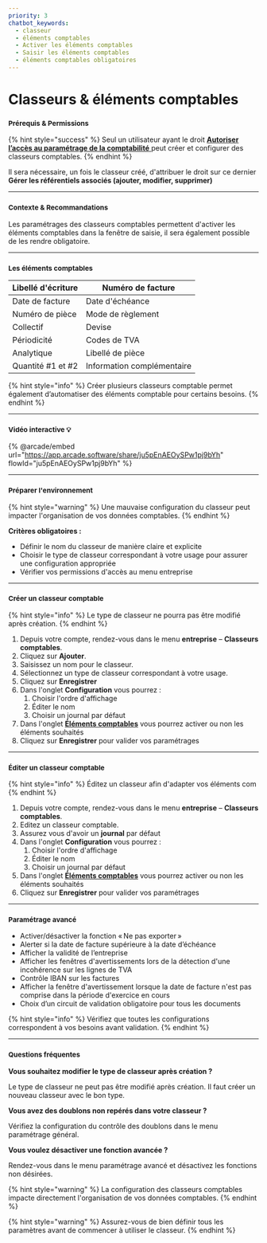 ```yaml
---
priority: 3
chatbot_keywords: 
  - classeur
  - éléments comptables
  - Activer les éléments comptables
  - Saisir les éléments comptables
  - éléments comptables obligatoires
---
```


# Classeurs & éléments comptables

### <sup>**Prérequis & Permissions**</sup>

{% hint style="success" %}
Seul un utilisateur ayant le droit [**Autoriser l’accès au paramétrage de la comptabilité** ](../administration/detail-des-droits.md)peut créer et configurer des classeurs comptables.
{% endhint %}

Il sera nécessaire, un fois le classeur créé, d'attribuer le droit sur ce dernier **Gérer les référentiels associés (ajouter, modifier, supprimer)**

***

### <sup>**Contexte & Recommandations**</sup>

Les paramétrages des classeurs comptables permettent d'activer les éléments comptables dans la fenêtre de saisie, il sera également possible de les rendre obligatoire.

***

### <sup>Les éléments comptables</sup>

| Libellé d'écriture | Numéro de facture          |
| ------------------ | -------------------------- |
| Date de facture    | Date d'échéance            |
| Numéro de pièce    | Mode de règlement          |
| Collectif          | Devise                     |
| Périodicité        | Codes de TVA               |
| Analytique         | Libellé de pièce           |
| Quantité #1 et #2  | Information complémentaire |

{% hint style="info" %}
Créer plusieurs classeurs comptable permet également d’automatiser des éléments comptable pour certains besoins.
{% endhint %}

***

### <sup>Vidéo interactive 💡</sup>

{% @arcade/embed url="https://app.arcade.software/share/ju5pEnAEOySPw1pj9bYh" flowId="ju5pEnAEOySPw1pj9bYh" %}

***

### <sup>**Préparer l'environnement**</sup>

{% hint style="warning" %}
Une mauvaise configuration du classeur peut impacter l'organisation de vos données comptables.
{% endhint %}

**Critères obligatoires :**

* Définir le nom du classeur de manière claire et explicite
* Choisir le type de classeur correspondant à votre usage pour assurer une configuration appropriée
* Vérifier vos permissions d'accès au menu entreprise

***

### <sup>**Créer un classeur comptable**</sup>

{% hint style="info" %}
Le type de classeur ne pourra pas être modifié après création.
{% endhint %}

1. Depuis votre compte, rendez-vous dans le menu **entreprise** – **Classeurs comptables**.
2. Cliquez sur **Ajouter**.
3. Saisissez un nom pour le classeur.
4. Sélectionnez un type de classeur correspondant à votre usage.
5. Cliquez sur **Enregistrer**
6. Dans l'onglet **Configuration** vous pourrez :
   1. Choisir l'ordre d'affichage
   2. Éditer le nom
   3. Choisir un journal par défaut
7. Dans  l'onglet [**Éléments comptables**](classeurs-comptables.md#les-elements-comptables) vous pourrez activer ou non les éléments souhaités
8. Cliquez sur **Enregistrer** pour valider vos paramétrages

***

### &#x20;<sup>**Éditer un classeur comptable**</sup>

{% hint style="info" %}
Éditez un classeur afin d'adapter vos éléments com
{% endhint %}

1. Depuis votre compte, rendez-vous dans le menu **entreprise** – **Classeurs comptables**.
2. Editez un classeur comptable.
3. Assurez vous d'avoir un **journal** par défaut
4. Dans l'onglet **Configuration** vous pourrez :
   1. Choisir l'ordre d'affichage
   2. Éditer le nom
   3. Choisir un journal par défaut
5. Dans  l'onglet [**Éléments comptables**](classeurs-comptables.md#les-elements-comptables) vous pourrez activer ou non les éléments souhaités
6. Cliquez sur **Enregistrer** pour valider vos paramétrages

***

### <sup>**Paramétrage avancé**</sup>

* Activer/désactiver la fonction « Ne pas exporter »
* Alerter si la date de facture supérieure à la date d’échéance
* Afficher la validité de l’entreprise
* Afficher les fenêtres d'avertissements lors de la détection d'une incohérence sur les lignes de TVA
* Contrôle IBAN sur les factures
* Afficher la fenêtre d'avertissement lorsque la date de facture n'est pas comprise dans la période d'exercice en cours
* Choix d’un circuit de validation obligatoire pour tous les documents

{% hint style="info" %}
Vérifiez que toutes les configurations correspondent à vos besoins avant validation.
{% endhint %}

***

### <sup>**Questions fréquentes**</sup>

**Vous souhaitez modifier le type de classeur après création ?**

Le type de classeur ne peut pas être modifié après création. Il faut créer un nouveau classeur avec le bon type.

**Vous avez des doublons non repérés dans votre classeur ?**

Vérifiez la configuration du contrôle des doublons dans le menu paramétrage général.

**Vous voulez désactiver une fonction avancée ?**

Rendez-vous dans le menu paramétrage avancé et désactivez les fonctions non désirées.

{% hint style="warning" %}
La configuration des classeurs comptables impacte directement l'organisation de vos données comptables.
{% endhint %}

{% hint style="warning" %}
Assurez-vous de bien définir tous les paramètres avant de commencer à utiliser le classeur.
{% endhint %}
